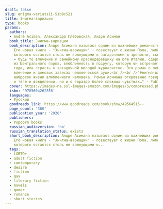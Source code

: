 ```yaml
---
draft: false
slug: enigma-variatsii-51b8c521
title: Энигма-вариации
type: books
params:
  authors:
  - André Aciman, Александра Глебовская, Андре Асиман
  book_title: Энигма-вариации
  book_description: Андре Асимана называют одним из важнейших романистов современности.
    Его новая книга - "Энигма-вариации" - повествует о жизни Пола, любовные интересы
    которого остаются столь же волнующими и загадочными в зрелости, сколь и в юности,
    - будь то влечение к семейному краснодеревщику на юге Италии, одержимость теннисистом
    из Центрального парка, влюбленность в подругу, которую он встречает каждые четыре
    года, или страсть к загадочной молодой журналистке. Это роман о любви, обжигающем
    влечении и дымовых завесах человеческой души.<br /><br />"Энигма-вариации" - захватывающий
    набросок жизни влюбленного человека. Роман Асимана откровенно говорит не только
    о тяге и вожделении, но и о гораздо более сложных чувствах…" - Publishers Weekly
  cover: https://images-na.ssl-images-amazon.com/images/S/compressed.photo.goodreads.com/books/1576849390i/49564515.jpg
  isbn: '9785604262856'
  languages:
  - Русский
  goodreads_link: https://www.goodreads.com/book/show/49564515--
  page_count: '360'
  publication_year: '2020'
  publishers:
  - Popcorn books
  russian_audioversion: 'no'
  russian_translation_status: exists
  short_book_description: Андре Асимана называют одним из важнейших романистов современности.
    Его новая книга - "Энигма-вариации" - повествует о жизни Пола, любовные интересы
    которого остаются столь же волнующими и...
  tags:
  - LGBTQ+
  - adult fiction
  - contemporary
  - desire
  - fiction
  - gay
  - literary fiction
  - novels
  - queer
  - romance
  - short stories
---
```

